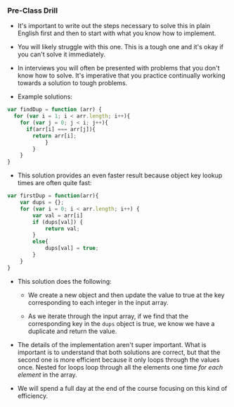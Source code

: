 ### Pre-Class Drill

* It's important to write out the steps necessary to solve this in plain English first and then to start with what you know how to implement.

* You will likely struggle with this one. This is a tough one and it's okay if you can't solve it immediately.

* In interviews you will often be presented with problems that you don't know how to solve. It's imperative that you practice continually working towards a solution to tough problems.

* Example solutions:

```js
var findDup = function (arr) {
  for (var i = 1; i < arr.length; i++){
    for (var j = 0; j < i; j++){
      if(arr[i] === arr[j]){
        return arr[i];
            }
        }
    }
}
```

* This solution provides an even faster result because object key lookup times are often quite fast:

```js
var firstDup = function(arr){
	var dups = {};
	for (var i = 0; i < arr.length; i++) {
		var val = arr[i]
		if (dups[val]) {
			return val;
		}
		else{
			dups[val] = true;
		}
	}
}
```

* This solution does the following:

  * We create a new object and then update the value to true at the key corresponding to each integer in the input array. 

  * As we iterate through the input array, if we find that the corresponding key in the `dups` object is true, we know we have a duplicate and return the value. 

* The details of the implementation aren't super important. What is important is to understand that both solutions are correct, but that the second one is more efficient because it only loops through the values once. Nested for loops loop through all the elements one time *for each element* in the array.

* We will spend a full day at the end of the course focusing on this kind of efficiency.